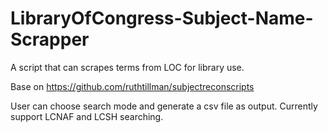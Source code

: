 # LibraryOfCongress-Subject-Name-Scrapper
A script that can scrapes terms from LOC for library use.

Base on  https://github.com/ruthtillman/subjectreconscripts

User can choose search mode and generate a csv file as output.
Currently support LCNAF and LCSH searching.